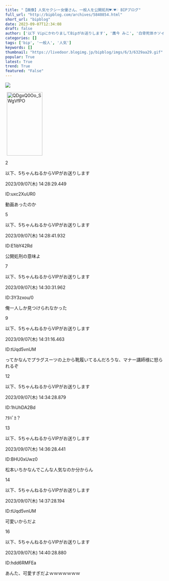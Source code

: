```yaml
---
title: "【画像】人気セクシー女優さん、一般人を公開処刑♥♡♥♡ BIPブログ"
full_url: "http://bipblog.com/archives/5840854.html"
short_url: "bipblog"
date: 2023-09-07T12:34:08
draft: false
author: ['以下 VipにかわりましてBipがお送りします', '鷹今 みこ', '白骨死体ホソイゼン 白骨死体で発見']
categories: []
tags: ['bip', '一般人', '人気']
keywords: []
thumbnail: "https://livedoor.blogimg.jp/bipblog/imgs/6/3/6329aa29.gif"
popular: True
latest: True
trend: True
featured: "False"
---
```


![](https://livedoor.blogimg.jp/bipblog/imgs/6/3/6329aa29.gif)

<div> <img src='https://livedoor.blogimg.jp/bipblog/imgs/6/3/6329aa29.gif' width='113' height='201' border='0' alt='QDgxQ0Oo_SWgVfPO' hspace='5' class='pict'><br> <a name='more'></a> <p> </p> <p> </p> <p class='ent_header' id='res_2'><p class='ent_num'>2</p> <p class='ent_name'>以下、5ちゃんねるからVIPがお送りします</p> <p class='ent_data'>2023/09/07(木) 14:28:29.449</p> <p class='ent_id'>ID:uxc2XuUR0</p></p> <p class='ent_body_p ent_kyocho '> 動画あったのか </p><p class='ent_header' id='res_5'><p class='ent_num'>5</p> <p class='ent_name'>以下、5ちゃんねるからVIPがお送りします</p> <p class='ent_data'>2023/09/07(木) 14:28:41.932</p> <p class='ent_id'>ID:E1ibY42Rd</p></p> <p class='ent_body_p ent_kyocho '> 公開処刑の意味よ </p><p class='ent_header' id='res_7'><p class='ent_num'>7</p> <p class='ent_name'>以下、5ちゃんねるからVIPがお送りします</p> <p class='ent_data'>2023/09/07(木) 14:30:31.962</p> <p class='ent_id'>ID:3Y3zxou/0</p></p> <p class='ent_body_p ent_kyocho '> 俺一人しか見つけられなかった </p><p class='ent_header' id='res_9'><p class='ent_num'>9</p> <p class='ent_name'>以下、5ちゃんねるからVIPがお送りします</p> <p class='ent_data'>2023/09/07(木) 14:31:16.463</p> <p class='ent_id'>ID:tUqd5vnUM</p></p> <p class='ent_body_p ent_kyocho '> ってかなんでプラグスーツの上から靴履いてるんだろうな、マナー講師様に怒られるぞ </p><p class='ent_header' id='res_12'><p class='ent_num'>12</p> <p class='ent_name'>以下、5ちゃんねるからVIPがお送りします</p> <p class='ent_data'>2023/09/07(木) 14:34:28.879</p> <p class='ent_id'>ID:1hUhDA2Bd</p></p> <p class='ent_body_p ent_kyocho '> ｱﾀﾊﾟｶ？ </p><p class='ent_header' id='res_13'><p class='ent_num'>13</p> <p class='ent_name'>以下、5ちゃんねるからVIPがお送りします</p> <p class='ent_data'>2023/09/07(木) 14:36:28.441</p> <p class='ent_id'>ID:BHU0xUwz0</p></p> <p class='ent_body_p ent_kyocho '> 松本いちかなんでこんな人気なのか分からん </p><p class='ent_header' id='res_14'><p class='ent_num'>14</p> <p class='ent_name'>以下、5ちゃんねるからVIPがお送りします</p> <p class='ent_data'>2023/09/07(木) 14:37:28.194</p> <p class='ent_id'>ID:tUqd5vnUM</p></p> <p class='ent_body_p ent_kyocho_xlarge'> 可愛いからだよ </p><p class='ent_header' id='res_16'><p class='ent_num'>16</p> <p class='ent_name'>以下、5ちゃんねるからVIPがお送りします</p> <p class='ent_data'>2023/09/07(木) 14:40:28.880</p> <p class='ent_id'>ID:hdd6RMFEa</p></p> <p class='ent_body_p ent_kyocho '> あんた、可愛すぎだよｗｗｗｗｗｗｗ </p> <p id='ad2'></p> <p> </p> <p> </p> <p class='ent_sub_block_body'> </p> </div>